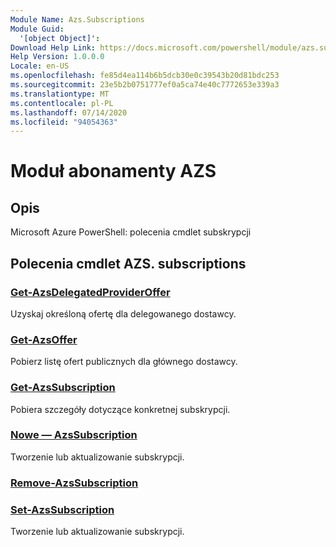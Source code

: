 ```yaml
---
Module Name: Azs.Subscriptions
Module Guid:
  '[object Object]': 
Download Help Link: https://docs.microsoft.com/powershell/module/azs.subscriptions
Help Version: 1.0.0.0
Locale: en-US
ms.openlocfilehash: fe85d4ea114b6b5dcb30e0c39543b20d81bdc253
ms.sourcegitcommit: 23e5b2b0751777ef0a5ca74e40c7772653e339a3
ms.translationtype: MT
ms.contentlocale: pl-PL
ms.lasthandoff: 07/14/2020
ms.locfileid: "94054363"
---
```

# Moduł abonamenty AZS
## Opis
Microsoft Azure PowerShell: polecenia cmdlet subskrypcji

## Polecenia cmdlet AZS. subscriptions
### [Get-AzsDelegatedProviderOffer](Get-AzsDelegatedProviderOffer.md)
Uzyskaj określoną ofertę dla delegowanego dostawcy.

### [Get-AzsOffer](Get-AzsOffer.md)
Pobierz listę ofert publicznych dla głównego dostawcy.

### [Get-AzsSubscription](Get-AzsSubscription.md)
Pobiera szczegóły dotyczące konkretnej subskrypcji.

### [Nowe — AzsSubscription](New-AzsSubscription.md)
Tworzenie lub aktualizowanie subskrypcji.

### [Remove-AzsSubscription](Remove-AzsSubscription.md)


### [Set-AzsSubscription](Set-AzsSubscription.md)
Tworzenie lub aktualizowanie subskrypcji.

